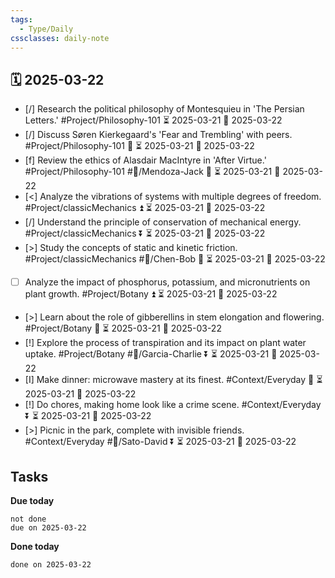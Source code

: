 ```yaml
---
tags:
  - Type/Daily
cssclasses: daily-note
---
```


## 🗓️ 2025-03-22

- [/] Research the political philosophy of Montesquieu in 'The Persian Letters.' #Project/Philosophy-101 ⏳ 2025-03-21 📅 2025-03-22
- [/] Discuss Søren Kierkegaard's 'Fear and Trembling' with peers. #Project/Philosophy-101 🔽 ⏳ 2025-03-21 📅 2025-03-22
- [f] Review the ethics of Alasdair MacIntyre in 'After Virtue.' #Project/Philosophy-101 #👤/Mendoza-Jack 🔼 ⏳ 2025-03-21 📅 2025-03-22
- [<] Analyze the vibrations of systems with multiple degrees of freedom. #Project/classicMechanics ⏫ ⏳ 2025-03-21 📅 2025-03-22
- [/] Understand the principle of conservation of mechanical energy. #Project/classicMechanics ⏬ ⏳ 2025-03-21 📅 2025-03-22
- [>] Study the concepts of static and kinetic friction. #Project/classicMechanics #👤/Chen-Bob 🔼 ⏳ 2025-03-21 📅 2025-03-22
- [ ] Analyze the impact of phosphorus, potassium, and micronutrients on plant growth. #Project/Botany ⏫ ⏳ 2025-03-21 📅 2025-03-22
- [>] Learn about the role of gibberellins in stem elongation and flowering. #Project/Botany 🔼 ⏳ 2025-03-21 📅 2025-03-22
- [!] Explore the process of transpiration and its impact on plant water uptake. #Project/Botany #👤/Garcia-Charlie ⏬ ⏳ 2025-03-21 📅 2025-03-22
- [I] Make dinner: microwave mastery at its finest. #Context/Everyday 🔽 ⏳ 2025-03-21 📅 2025-03-22
- [!] Do chores, making home look like a crime scene. #Context/Everyday ⏬ ⏳ 2025-03-21 📅 2025-03-22
- [>] Picnic in the park, complete with invisible friends. #Context/Everyday #👤/Sato-David ⏬ ⏳ 2025-03-21 📅 2025-03-22

## Tasks

**Due today**

```tasks
not done
due on 2025-03-22
```

**Done today**

```tasks
done on 2025-03-22
```
            